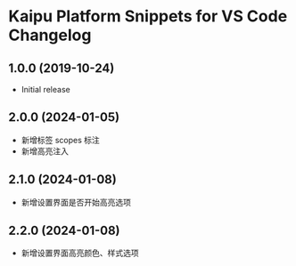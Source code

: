 # Kaipu Platform Snippets for VS Code Changelog

## 1.0.0 (2019-10-24)

- Initial release

## 2.0.0 (2024-01-05)

- 新增标签 scopes 标注
- 新增高亮注入

## 2.1.0 (2024-01-08)

- 新增设置界面是否开始高亮选项

## 2.2.0 (2024-01-08)

- 新增设置界面高亮颜色、样式选项